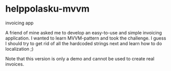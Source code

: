 # helppolasku-mvvm
invoicing app

A friend of mine asked me to develop an easy-to-use and simple invoicing application. I wanted to learn MVVM-pattern and took the challenge. I guess I should try to get rid of all the hardcoded strings next and learn how to do localization ;)

Note that this version is only a demo and cannot be used to create real invoices.
